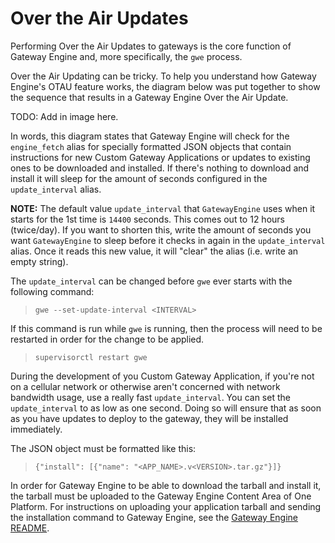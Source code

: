 Over the Air Updates
====================

Performing Over the Air Updates to gateways is the core function of
Gateway Engine and, more specifically, the `gwe` process.

Over the Air Updating can be tricky. To help you understand how Gateway
Engine's OTAU feature works, the diagram below was put together to show
the sequence that results in a Gateway Engine Over the Air Update.

TODO: Add in image here.

In words, this diagram states that Gateway Engine will check for the
`engine_fetch` alias for specially formatted JSON objects that contain
instructions for new Custom Gateway Applications or updates to existing
ones to be downloaded and installed. If there's nothing to download and
install it will sleep for the amount of seconds configured in the
`update_interval` alias.

**NOTE:** The default value `update_interval` that `GatewayEngine` uses when it
starts for the 1st time is `14400` seconds. This comes out to 12 hours
(twice/day). If you want to shorten this, write the amount of seconds
you want `GatewayEngine` to sleep before it checks in again in the
`update_interval` alias. Once it reads this new value, it will "clear"
the alias (i.e. write an empty string).

The `update_interval` can be changed before `gwe` ever starts with the
following command:

> ``` {.sourceCode .bash}
> gwe --set-update-interval <INTERVAL>
> ```

If this command is run while `gwe` is running, then the process will
need to be restarted in order for the change to be applied.

> ``` {.sourceCode .bash}
> supervisorctl restart gwe
> ```

During the development of you Custom Gateway Application, if you're
not on a cellular network or otherwise aren't concerned with network
bandwidth usage, use a really fast `update_interval`. You can set the
`update_interval` to as low as one second. Doing so will ensure that
as soon as you have updates to deploy to the gateway, they will be
installed immediately.

The JSON object must be formatted like this:

> ``` {.sourceCode .json}
> {"install": [{"name": "<APP_NAME>.v<VERSION>.tar.gz"}]}
> ```

In order for Gateway Engine to be able to download the tarball and
install it, the tarball must be uploaded to the Gateway Engine Content
Area of One Platform. For instructions on uploading your application
tarball and sending the installation command to Gateway Engine, see the
[Gateway Engine
README](https://gateway-engine.exosite.io/gateway-engine/README.html#upload-the-app-tarball-to-your-murano-product-id-s-content-area).
